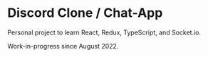 # Discord Clone / Chat-App

Personal project to learn React, Redux, TypeScript, and Socket.io.

Work-in-progress since August 2022.
